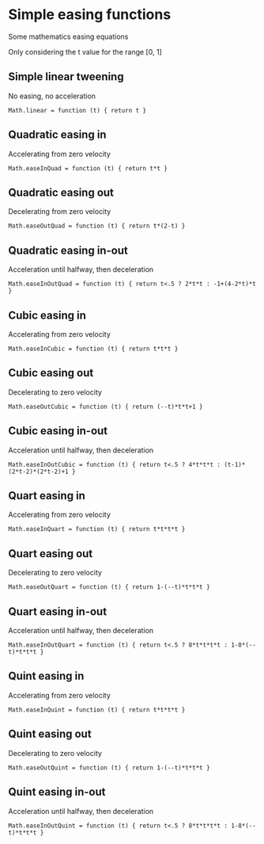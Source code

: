# Simple easing functions

Some mathematics easing equations

Only considering the t value for the range [0, 1]

## Simple linear tweening

No easing, no acceleration

```
Math.linear = function (t) { return t }
```

## Quadratic easing in

Accelerating from zero velocity

```
Math.easeInQuad = function (t) { return t*t }
```

## Quadratic easing out

Decelerating from zero velocity

```
Math.easeOutQuad = function (t) { return t*(2-t) }
```

## Quadratic easing in-out

Acceleration until halfway, then deceleration

```
Math.easeInOutQuad = function (t) { return t<.5 ? 2*t*t : -1+(4-2*t)*t }
```

## Cubic easing in 

Accelerating from zero velocity

```
Math.easeInCubic = function (t) { return t*t*t }
```

## Cubic easing out 

Decelerating to zero velocity

```
Math.easeOutCubic = function (t) { return (--t)*t*t+1 }
```

## Cubic easing in-out 

Acceleration until halfway, then deceleration

```
Math.easeInOutCubic = function (t) { return t<.5 ? 4*t*t*t : (t-1)*(2*t-2)*(2*t-2)+1 }
```

## Quart easing in 

Accelerating from zero velocity

```
Math.easeInQuart = function (t) { return t*t*t*t }
```

## Quart easing out 

Decelerating to zero velocity

```
Math.easeOutQuart = function (t) { return 1-(--t)*t*t*t }
```

## Quart easing in-out 

Acceleration until halfway, then deceleration

```
Math.easeInOutQuart = function (t) { return t<.5 ? 8*t*t*t*t : 1-8*(--t)*t*t*t }
```

## Quint easing in 

Accelerating from zero velocity

```
Math.easeInQuint = function (t) { return t*t*t*t }
```

## Quint easing out 

Decelerating to zero velocity

```
Math.easeOutQuint = function (t) { return 1-(--t)*t*t*t }
```

## Quint easing in-out 

Acceleration until halfway, then deceleration

```
Math.easeInOutQuint = function (t) { return t<.5 ? 8*t*t*t*t : 1-8*(--t)*t*t*t }
```

